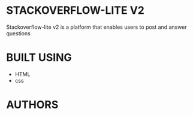 # STACKOVERFLOW-LITE V2
Stackoverflow-lite v2 is a platform that enables users to post and answer questions

# BUILT USING
- HTML
- css

# AUTHORS
